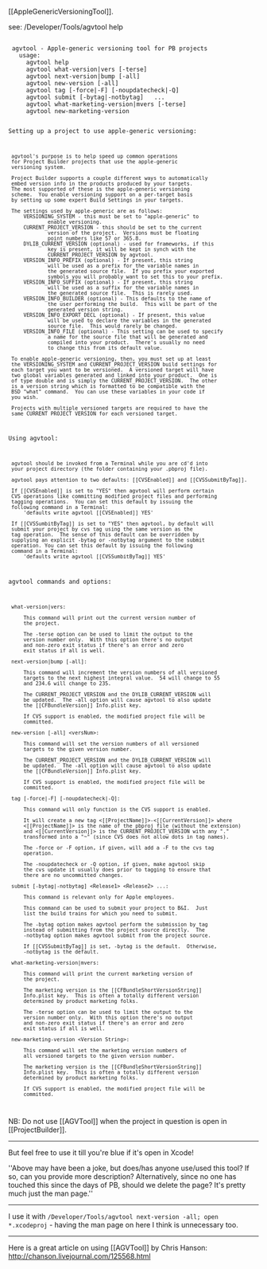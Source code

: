 [[AppleGenericVersioningTool]].

see: /Developer/Tools/agvtool help

<code>
 agvtool - Apple-generic versioning tool for PB projects
   usage:
     agvtool help
     agvtool what-version|vers [-terse]
     agvtool next-version|bump [-all]
     agvtool new-version [-all] <versNum>
     agvtool tag [-force|-F] [-noupdatecheck|-Q]
     agvtool submit [-bytag|-notbytag] <Release1> <Release2> ...
     agvtool what-marketing-version|mvers [-terse]
     agvtool new-marketing-version <versString>
 
 Setting up a project to use apple-generic versioning:
 
     agvtool's purpose is to help speed up common operations
     for Project Builder projects that use the apple-generic
     versioning system.
 
     Project Builder supports a couple different ways to automatically
     embed version info in the products produced by your targets.
     The most supported of these is the apple-generic versioning
     scheme.  You enable versioning support on a per-target basis
     by setting up some expert Build Settings in your targets.
 
     The settings used by apple-generic are as follows:
         VERSIONING_SYSTEM - this must be set to "apple-generic" to
                 enable versioning.
         CURRENT_PROJECT_VERSION - this should be set to the current
                 version of the project.  Versions must be floating
                 point numbers like 57 or 365.8.
         DYLIB_CURRENT_VERSION (optional) - used for frameworks, if this
                 key is present, it will be kept in synch with the
                 CURRENT_PROJECT_VERSION by agvtool.
         VERSION_INFO_PREFIX (optional) - If present, this string
                 will be used as a prefix for the variable names in
                 the generated source file.  If you prefix your exported
                 symbols you will probably want to set this to your prefix.
         VERSION_INFO_SUFFIX (optional) - If present, this string
                 will be used as a suffix for the variable names in
                 the generated source file.  This is rarely used.
         VERSION_INFO_BUILDER (optional) - This defaults to the name of
                 the user performing the build.  This will be part of the
                 generated version string.
         VERSION_INFO_EXPORT_DECL (optional) - If present, this value
                 will be used to declare the variables in the generated
                 source file.  This would rarely be changed.
         VERSION_INFO_FILE (optional) - This setting can be used to specify
                 a name for the source file that will be generated and
                 compiled into your product.  There's usually no need 
                 to change this from its default value.
 
     To enable apple-generic versioning, then, you must set up at least
     the VERSIONING_SYSTEM and CURRENT_PROJECT_VERSION build settings for
     each target you want to be versioned.  A versioned target will have
     two global variables generated and linked into your product.  One is
     of type double and is simply the CURRENT_PROJECT_VERSION.  The other
     is a version string which is formatted to be compatible with the
     BSD "what" command.  You can use these variables in your code if
     you wish.
 
     Projects with multiple versioned targets are required to have the
     same CURRENT_PROJECT_VERSION for each versioned target.
 
 
 Using agvtool:
 
     agvtool should be invoked from a Terminal while you are cd'd into
     your project directory (the folder containing your .pbproj file).
 
     agvtool pays attention to two defaults: [[CVSEnabled]] and [[CVSSubmitByTag]].
 
     If [[CVSEnabled]] is set to "YES" then agvtool will perform certain
     CVS operations like committing modified project files and performing
     tagging operations.  You can set this default by issuing the
     following command in a Terminal:
         'defaults write agvtool [[CVSEnabled]] YES'
 
     If [[CVSSumbitByTag]] is set to "YES" then agvtool, by default will
     submit your project by cvs tag using the same version as the
     tag operation.  The sense of this default can be overridden by 
     supplying an explicit -bytag or -notbytag argument to the submit 
     operation. You can set this default by issuing the following
     command in a Terminal:
         'defaults write agvtool [[CVSSumbitByTag]] YES'
 
 agvtool commands and options:
 
     what-version|vers:
 
         This command will print out the current version number of 
         the project.
 
         The -terse option can be used to limit the output to the 
         version number only.  With this option there's no output 
         and non-zero exit status if there's an error and zero 
         exit status if all is well.
 
     next-version|bump [-all]:
 
         This command will increment the version numbers of all versioned
         targets to the next highest integral value.  54 will change to 55
         and 234.6 will change to 235.
 
         The CURRENT_PROJECT_VERSION and the DYLIB_CURRENT_VERSION will
         be updated.  The -all option will cause agvtool to also update
         the [[CFBundleVersion]] Info.plist key.
 
         If CVS support is enabled, the modified project file will be 
         committed.
 
     new-version [-all] <versNum>:
 
         This command will set the version numbers of all versioned
         targets to the given version number.
 
         The CURRENT_PROJECT_VERSION and the DYLIB_CURRENT_VERSION will
         be updated.  The -all option will cause agvtool to also update
         the [[CFBundleVersion]] Info.plist key.
 
         If CVS support is enabled, the modified project file will be 
         committed.
 
     tag [-force|-F] [-noupdatecheck|-Q]:
 
         This command will only function is the CVS support is enabled.
 
         It will create a new tag <[[ProjectName]]>-<[[CurrentVersion]]> where
         <[[ProjectName]]> is the name of the pbproj file (without the extension)
         and <[[CurrentVersion]]> is the CURRENT_PROJECT_VERSION with any "." 
         transformed into a "~" (since CVS does not allow dots in tag names).
 
         The -force or -F option, if given, will add a -F to the cvs tag 
         operation.
 
         The -noupdatecheck or -Q option, if given, make agvtool skip 
         the cvs update it usually does prior to tagging to ensure that
         there are no uncommitted changes.
 
     submit [-bytag|-notbytag] <Release1> <Release2> ...:
 
         This command is relevant only for Apple employees.
 
         This command can be used to submit your project to B&I.  Just 
         list the build trains for which you need to submit.
 
         The -bytag option makes agvtool perform the submission by tag
         instead of submitting from the project source directly.  The 
         -notbytag option makes agvtool submit from the project source.
 
         If [[CVSSubmitByTag]] is set, -bytag is the default.  Otherwise,
         -notbytag is the default.
 
     what-marketing-version|mvers:
 
         This command will print the current marketing version of 
         the project.
 
         The marketing version is the [[CFBundleShortVersionString]]
         Info.plist key.  This is often a totally different version
         determined by product marketing folks.
 
         The -terse option can be used to limit the output to the 
         version number only.  With this option there's no output 
         and non-zero exit status if there's an error and zero 
         exit status if all is well.
 
     new-marketing-version <Version String>:
 
         This command will set the marketing version numbers of
         all versioned targets to the given version number.
 
         The marketing version is the [[CFBundleShortVersionString]]
         Info.plist key.  This is often a totally different version
         determined by product marketing folks.
 
         If CVS support is enabled, the modified project file will be 
         committed.
</code>

NB:  Do not use [[AGVTool]] when the project in question is open in [[ProjectBuilder]].

----
But feel free to use it till you're blue if it's open in Xcode!

''Above may have been a joke, but does/has anyone use/used this tool? If so, can you provide more description? Alternatively, since no one has touched this since the days of PB, should we delete the page? It's pretty much just the man page.''

----

I use it with <code>/Developer/Tools/agvtool next-version -all; open *.xcodeproj</code> - having the man page on here I think is unnecessary too.

----
Here is a great article on using [[AGVTool]] by Chris Hanson: http://chanson.livejournal.com/125568.html